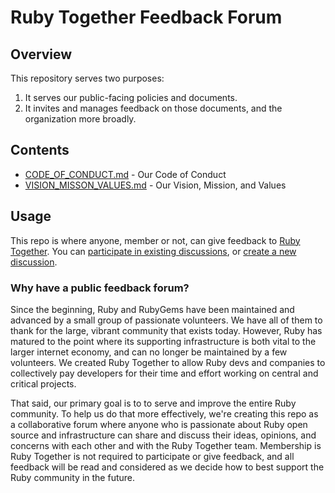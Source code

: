 # Ruby Together Feedback Forum

## Overview

This repository serves two purposes:

1. It serves our public-facing policies and documents.
1. It invites and manages feedback on those documents, and the organization more
   broadly.

## Contents

* [CODE_OF_CONDUCT.md](CODE_OF_CONDUCT.md) - Our Code of Conduct
* [VISION_MISSON_VALUES.md](VISION_MISSON_VALUES.md) - Our Vision, Mission, and Values

## Usage
This repo is where anyone, member or not, can give feedback to [Ruby Together](https://rubytogether.org). You can [participate in existing discussions](https://github.com/rubytogether/feedback/issues), or [create a new discussion](https://github.com/rubytogether/feedback/issues/new).

### Why have a public feedback forum?

Since the beginning, Ruby and RubyGems have been maintained and advanced by a small group of passionate volunteers. We have all of them to thank for the large, vibrant community that exists today. However, Ruby has matured to the point where its supporting infrastructure is both vital to the larger internet economy, and can no longer be maintained by a few volunteers. We created Ruby Together to allow Ruby devs and companies to collectively pay developers for their time and effort working on central and critical projects.

That said, our primary goal is to to serve and improve the entire Ruby community. To help us do that more effectively, we're creating this repo as a collaborative forum where anyone who is passionate about Ruby open source and infrastructure can share and discuss their ideas, opinions, and concerns with each other and with the Ruby Together team. Membership is Ruby Together is not required to participate or give feedback, and all feedback will be read and considered as we decide how to best support the Ruby community in the future.
